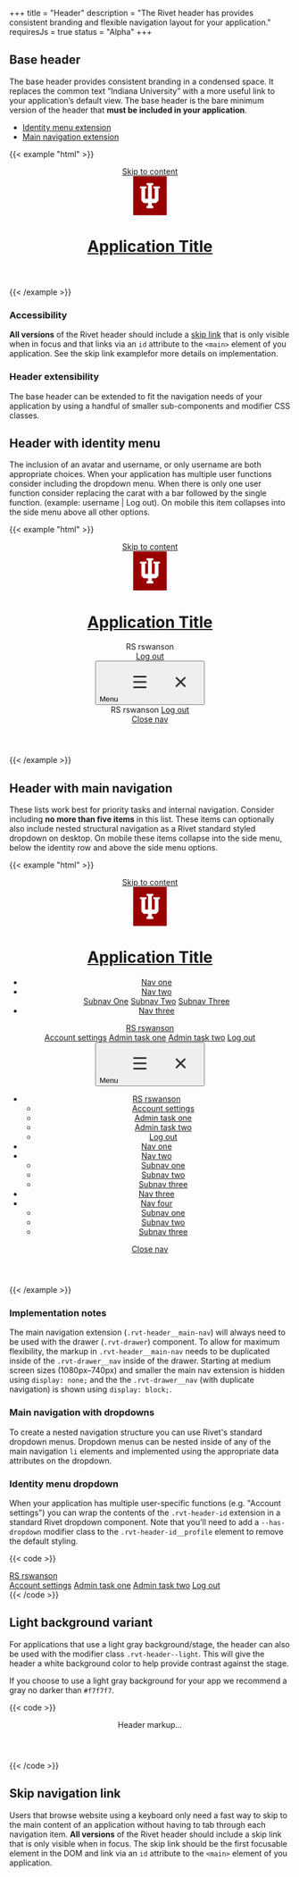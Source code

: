 +++
title = "Header"
description = "The Rivet header has provides consistent branding and flexible navigation layout for your application."
requiresJs = true
status = "Alpha"
+++

## Base header
The base header provides consistent branding in a condensed space. It replaces the common text “Indiana University” with a more useful link to your application’s default view. The base header is the bare minimum version of the header that **must be included in your application**.

- [Identity menu extension](#header-with-identity-menu)
- [Main navigation extension](#header-with-main-navigation)

{{< example "html" >}}<header class="rvt-header" role="banner">
    <a class="rvt-skip-link" href="#main-content">Skip to content</a>
    <div class="rvt-header__trident">
        <svg xmlns="http://www.w3.org/2000/svg" width="60" height="70" viewBox="0 0 60 70" aria-labelledby="iu-logo">
            <title id="iu-logo">Indiana University</title>
            <rect width="60" height="70" fill="#900"/>
            <polygon points="35.96 18.44 35.96 21.84 38.52 21.84 38.52 40.51 33.41 40.51 33.41 15.9 35.96 15.9 35.96 12.5 24.04 12.5 24.04 15.9 26.58 15.9 26.58 40.51 21.48 40.51 21.48 21.84 24.04 21.84 24.04 18.44 12.09 18.44 12.09 21.84 14.65 21.84 14.65 43.79 18.72 48.15 26.58 48.15 26.58 53.26 24.04 53.26 24.04 57.5 35.96 57.5 35.96 53.26 33.41 53.26 33.41 48.15 40.93 48.15 45.33 43.79 45.33 21.84 47.91 21.84 47.91 18.44 35.96 18.44" fill="#fff"/>
        </svg>
    </div>
    <h1 class="rvt-header__title">
        <a href="#0">Application Title</a>
    </h1>
</header>
{{< /example >}}

### Accessibility
**All versions** of the Rivet header should include a [skip link](#skip-navigation-link) that is only visible when in focus and that links via an `id` attribute to the `<main>` element of you application. See the skip link examplefor more details on implementation.

### Header extensibility
The base header can be extended to fit the navigation needs of your application by using a handful of smaller sub-components and modifier CSS classes.

## Header with identity menu
The inclusion of an avatar and username, or only username are both appropriate choices. When your application has multiple user functions consider including the dropdown menu. When there is only one user function consider replacing the carat with a bar followed by the single function. (example:  username | Log out). On mobile this item collapses into the side menu above all other options.

{{< example "html" >}}<header class="rvt-header" role="banner">
    <a class="rvt-skip-link" href="#main-content">Skip to content</a>
    <div class="rvt-header__trident">
        <svg xmlns="http://www.w3.org/2000/svg" width="60" height="70" viewBox="0 0 60 70" aria-labelledby="iu-logo">
            <title id="iu-logo">Indiana University</title>
            <rect width="60" height="70" fill="#900"/>
            <polygon points="35.96 18.44 35.96 21.84 38.52 21.84 38.52 40.51 33.41 40.51 33.41 15.9 35.96 15.9 35.96 12.5 24.04 12.5 24.04 15.9 26.58 15.9 26.58 40.51 21.48 40.51 21.48 21.84 24.04 21.84 24.04 18.44 12.09 18.44 12.09 21.84 14.65 21.84 14.65 43.79 18.72 48.15 26.58 48.15 26.58 53.26 24.04 53.26 24.04 57.5 35.96 57.5 35.96 53.26 33.41 53.26 33.41 48.15 40.93 48.15 45.33 43.79 45.33 21.84 47.91 21.84 47.91 18.44 35.96 18.44" fill="#fff"/>
        </svg>
    </div>
    <h1 class="rvt-header__title">
        <a href="#0">Application Title</a>
    </h1>
    <div class="rvt-header__controls">
        <div class="rvt-header-id">
            <div href="#0" class="rvt-header-id__profile">
                <span class="rvt-header-id__avatar" aria-hidden="true">RS</span>
                <span class="rvt-header-id__user">rswanson</span>
            </div>
            <a href="#0" class="rvt-header-id__log-out">
                Log out
            </a>
        </div>
        <button class="rvt-drawer-button" aria-haspopup="true" aria-expanded="false" data-drawer-trigger="mobile-drawer-id">
            <span class="sr-only">Menu</span>
            <svg class="rvt-drawer-button-open" aria-labelledby="open-icon" xmlns="http://www.w3.org/2000/svg" width="70" height="70" viewBox="0 0 70 70">
                <title id="open-icon">Open</title>
                <g>
                    <line x1="24.5" y1="25.38" x2="45.5" y2="25.38" fill="none" stroke="#333" stroke-linecap="round" stroke-miterlimit="10" stroke-width="3"/>
                    <line x1="24.5" y1="35" x2="45.5" y2="35" fill="none" stroke="#333" stroke-linecap="round" stroke-miterlimit="10" stroke-width="3"/>
                    <line x1="24.5" y1="44.62" x2="45.5" y2="44.62" fill="none" stroke="#333" stroke-linecap="round" stroke-miterlimit="10" stroke-width="3"/>
                </g>
            </svg>
            <svg class="rvt-drawer-button-close" aria-labelledby="close-icon" xmlns="http://www.w3.org/2000/svg" width="70" height="70" viewBox="0 0 70 70">
                <title id="close-icon">Close</title>
                <line x1="27.58" y1="27.58" x2="42.42" y2="42.42" fill="none" stroke="#333" stroke-linecap="round" stroke-miterlimit="10" stroke-width="3"/>
                <line x1="42.42" y1="27.58" x2="27.58" y2="42.42" fill="none" stroke="#333" stroke-linecap="round" stroke-miterlimit="10" stroke-width="3"/>
            </svg>
        </button>
    </div>
    <div class="rvt-drawer" aria-hidden="true" id="mobile-drawer-id">
        <div class="rvt-header-id rvt-header-id--drawer">
            <div class="rvt-header-id__profile rvt-header-id__profile--drawer p-all-sm">
                <span class="rvt-header-id__avatar" aria-hidden="true">RS</span>
                <span class="rvt-header-id__user">rswanson</span>
                <a href="#0" class="rvt-header-id__log-out">
                    Log out
                </a>
            </div>
        </div>
        <a href="#0" class="rvt-drawer__bottom-close">Close nav</a>
    </div>
</header>
{{< /example >}}

## Header with main navigation
These lists work best for priority tasks and internal navigation. Consider including **no more than five items** in this list. These items can optionally also include nested structural navigation as a Rivet standard styled dropdown on desktop. On mobile these items collapse into the side menu, below the identity row and above the side menu options.

{{< example "html" >}}
<header class="rvt-header" role="banner">
    <a class="rvt-skip-link" href="#main-content">Skip to content</a>
    <!-- Trident -->
    <div class="rvt-header__trident">
        <svg xmlns="http://www.w3.org/2000/svg" width="60" height="70" viewBox="0 0 60 70" aria-labelledby="iu-logo">
            <title id="iu-logo">Indiana University</title>
            <rect width="60" height="70" fill="#900"/>
            <polygon points="35.96 18.44 35.96 21.84 38.52 21.84 38.52 40.51 33.41 40.51 33.41 15.9 35.96 15.9 35.96 12.5 24.04 12.5 24.04 15.9 26.58 15.9 26.58 40.51 21.48 40.51 21.48 21.84 24.04 21.84 24.04 18.44 12.09 18.44 12.09 21.84 14.65 21.84 14.65 43.79 18.72 48.15 26.58 48.15 26.58 53.26 24.04 53.26 24.04 57.5 35.96 57.5 35.96 53.26 33.41 53.26 33.41 48.15 40.93 48.15 45.33 43.79 45.33 21.84 47.91 21.84 47.91 18.44 35.96 18.44" fill="#fff"/>
        </svg>
    </div>
    <!-- App title -->
    <h1 class="rvt-header__title">
        <a href="#0">Application Title</a>
    </h1>
    <!-- Wrapper for header interactive elements -->
    <div class="rvt-header__controls">
        <!-- Main inline nav element -->
        <nav class="rvt-header__main-nav" role="navigation">
            <ul>
                <li><a href="#0">Nav one</a></li>
                <li>
                    <div class="dropdown">
                        <a class="dropdown__trigger" href="#0" data-dropdown-trigger="dropdown-1" aria-haspopup="true" aria-expanded="false">
                            Nav two
                        </a>
                        <div class="dropdown__menu" id="dropdown-1" aria-hidden="true">
                            <a href="#0">Subnav One</a>
                            <a href="#0">Subnav Two</a>
                            <a href="#0">Subnav Three</a>
                        </div>
                    </div>
                </li>
                <li><a href="#0">Nav three</a></li>
            </ul>
        </nav>
        <!-- ID menu w/ dropdown -->
        <div class="rvt-header-id">
            <div class="dropdown">
                <a href="#0" class="rvt-header-id__profile rvt-header-id__profile--has-dropdown dropdown__trigger" data-dropdown-trigger="id-dropdown" aria-haspopup="true" aria-expanded="false">
                    <span class="rvt-header-id__avatar" aria-hidden="true">RS</span>
                    <span class="rvt-header-id__user">rswanson</span>
                </a>
                <div class="dropdown__menu dropdown__menu--right" id="id-dropdown" aria-hidden="true">
                    <a href="#">Account settings</a>
                    <a href="#">Admin task one</a>
                    <a href="#">Admin task two</a>
                    <a href="">Log out</a>
                </div>
            </div>
        </div>
        <!-- Drawer close button - shows on small screens -->
        <button class="rvt-drawer-button" aria-haspopup="true" aria-expanded="false" data-drawer-trigger="mobile-drawer">
            <span class="sr-only">Menu</span>
            <svg class="rvt-drawer-button-open" aria-labelledby="open-icon" xmlns="http://www.w3.org/2000/svg" width="70" height="70" viewBox="0 0 70 70">
                <title id="open-icon">Open</title>
                <g>
                    <line x1="24.5" y1="25.38" x2="45.5" y2="25.38" fill="none" stroke="#333" stroke-linecap="round" stroke-miterlimit="10" stroke-width="3"/>
                    <line x1="24.5" y1="35" x2="45.5" y2="35" fill="none" stroke="#333" stroke-linecap="round" stroke-miterlimit="10" stroke-width="3"/>
                    <line x1="24.5" y1="44.62" x2="45.5" y2="44.62" fill="none" stroke="#333" stroke-linecap="round" stroke-miterlimit="10" stroke-width="3"/>
                </g>
            </svg>
            <svg class="rvt-drawer-button-close" aria-labelledby="close-icon" xmlns="http://www.w3.org/2000/svg" width="70" height="70" viewBox="0 0 70 70">
                <title id="close-icon">Close</title>
                <line x1="27.58" y1="27.58" x2="42.42" y2="42.42" fill="none" stroke="#333" stroke-linecap="round" stroke-miterlimit="10" stroke-width="3"/>
                <line x1="42.42" y1="27.58" x2="27.58" y2="42.42" fill="none" stroke="#333" stroke-linecap="round" stroke-miterlimit="10" stroke-width="3"/>
            </svg>
        </button>
    </div>
    <!--
        Drawer - small screens only
        NOTE: If we are going to give people the option to use the drawer
        on desktop as well, a combo of duplicating markup and showing/hiding
        is probably the best way to handle that kind of flexibility.
        We'll just need to be clear about it in the documentation.
    -->
    <div class="rvt-drawer" aria-hidden="true" id="mobile-drawer">
        <!-- Drawer nav -->
        <nav class="rvt-drawer__nav" role="navigation">
            <ul>
                <li class="has-children">
                    <a href="#0" class="rvt-header-id__profile rvt-header-id__profile--drawer" data-subnav-trigger="subnav-id" aria-haspopup="true" aria-expanded="false">
                        <span class="rvt-header-id__avatar" aria-hidden="true">RS</span>
                        <span class="rvt-header-id__user rvt-header-id__user--has-dropdown">rswanson</span>
                    </a>
                    <ul id="subnav-id" aria-hidden="true">
                        <li><a href="#">Account settings</a></li>
                        <li><a href="#">Admin task one</a></li>
                        <li><a href="#">Admin task two</a></li>
                        <li><a href="">Log out</a></li>
                    </ul>
                </li>
                <li><a href="#0">Nav one</a></li>
                <li class="has-children">
                    <a href="#0" data-subnav-trigger="subnav-1" aria-haspopup="true" aria-expanded="false">Nav two</a>
                    <ul id="subnav-1" aria-hidden="true">
                        <li><a href="#0">Subnav one</a></li>
                        <li><a href="#0">Subnav two</a></li>
                        <li><a href="#0">Subnav three</a></li>
                    </ul>
                </li>
                <li><a href="#0">Nav three</a></li>
                <li class="has-children">
                    <a href="#0" data-subnav-trigger="subnav-2" aria-haspopup="true" aria-expanded="false">Nav four</a>
                    <ul id="subnav-2" aria-hidden="true">
                        <li><a href="#0">Subnav one</a></li>
                        <li><a href="#0">Subnav two</a></li>
                        <li><a href="#0">Subnav three</a></li>
                    </ul>
                </li>
            </ul>
            <a href="#0" class="rvt-drawer__bottom-close">Close nav</a>
        </nav>
    </div>
</header>
{{< /example >}}

### Implementation notes
The main navigation extension (`.rvt-header__main-nav`) will always need to be used with the drawer (`.rvt-drawer`) component. To allow for maximum flexibility, the markup in `.rvt-header__main-nav` needs to be duplicated inside of the `.rvt-drawer__nav` inside of the drawer. Starting at medium screen sizes (1080px–740px) and smaller the main nav extension is hidden using `display: none;` and the the `.rvt-drawer__nav` (with duplicate navigation) is shown using `display: block;`.

### Main navigation with dropdowns
To create a nested navigation structure you can use Rivet's standard dropdown menus. Dropdown menus can be nested inside of any of the main navigation `li` elements and implemented using the appropriate data attributes on the dropdown.

### Identity menu dropdown
When your application has multiple user-specific functions (e.g. "Account settings") you can wrap the contents of the `.rvt-header-id` extension in a standard Rivet dropdown component. Note that you'll need to add a `--has-dropdown` modifier class to the `.rvt-header-id__profile` element to remove the default styling.

{{< code >}}<!-- ID menu w/ dropdown -->
<div class="rvt-header-id">
    <div class="dropdown">
        <a href="#0" class="rvt-header-id__profile rvt-header-id__profile--has-dropdown dropdown__trigger" data-dropdown-trigger="id-dropdown-example" aria-haspopup="true" aria-expanded="false">
            <span class="rvt-header-id__avatar" aria-hidden="true">RS</span>
            <span class="rvt-header-id__user">rswanson</span>
        </a>
        <div class="dropdown__menu dropdown__menu--right" id="id-dropdown-example" aria-hidden="true">
            <a href="#">Account settings</a>
            <a href="#">Admin task one</a>
            <a href="#">Admin task two</a>
            <a href="">Log out</a>
        </div>
    </div>
</div>
{{< /code >}}

## Light background variant
For applications that use a light gray background/stage, the header can also be used with the modifier class `.rvt-header--light`. This will give the header a white background color to help provide contrast against the stage.

If you choose to use a light gray background for your app we recommend a gray no darker than `#f7f7f7`.

{{< code >}}<header class="rvt-header rvt-header--light" role="banner">
    Header markup...
</header>
{{< /code >}}

## Skip navigation link
Users that browse website using a keyboard only need a fast way to skip to the main content of an application without having to tab through each navigation item. **All versions** of the Rivet header should include a skip link that is only visible when in focus. The skip link should be the first focusable element in the DOM and link via an `id` attribute to the `<main>` element of you application.